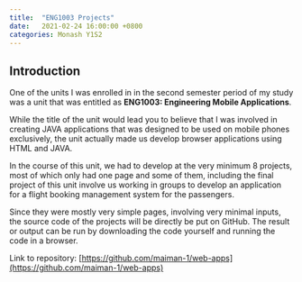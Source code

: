 ```yaml
---
title:  "ENG1003 Projects"
date:   2021-02-24 16:00:00 +0800
categories: Monash Y1S2
---
```

## Introduction
One of the units I was enrolled in in the second semester period of my study was
a unit that was entitled as **ENG1003: Engineering Mobile Applications**.

While the title of the unit would lead you to believe that I was involved in
creating JAVA applications that was designed to be used on mobile
phones exclusively, the unit actually made us develop browser applications using
 HTML and JAVA.

In the course of this unit, we had to develop at the very minimum 8 projects,
most of which only had one page and some of them, including the final project of
this unit involve us working in groups to develop an application for a flight
booking management system for the passengers.

Since they were mostly very simple pages, involving very minimal inputs, the
source code of the projects will be directly be put on GitHub. The result or
output can be run by downloading the code yourself and running the code in a browser.

Link to repository: [https://github.com/maiman-1/web-apps](https://github.com/maiman-1/web-apps)

